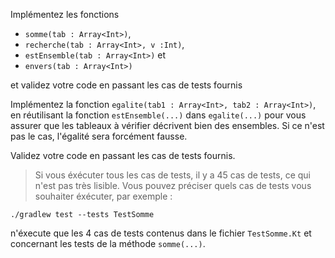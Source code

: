 Implémentez les fonctions 

* `somme(tab : Array<Int>)`, 
* `recherche(tab : Array<Int>, v :Int)`, 
* `estEnsemble(tab : Array<Int>)` et 
* `envers(tab : Array<Int>)`

et validez votre code en passant les cas de tests fournis

Implémentez la fonction  `egalite(tab1 : Array<Int>, tab2 : Array<Int>)`, en réutilisant  la fonction `estEnsemble(...)` dans `egalite(...)` pour vous assurer que les tableaux à vérifier décrivent bien des ensembles.
Si ce n'est pas le cas, l'égalité sera forcément fausse.

Validez votre code en passant les cas de tests fournis. 

> Si vous éxécuter tous les cas de tests, il y a 45 cas de tests, ce qui n'est pas très lisible. Vous pouvez préciser quels cas de tests vous souhaiter éxécuter, par exemple :

    ./gradlew test --tests TestSomme

n'éxecute que les 4 cas de tests contenus dans le fichier `TestSomme.Kt` et concernant les tests de la méthode `somme(...)`.